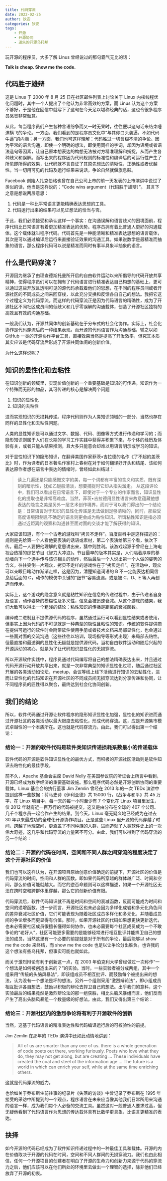 ```yaml
---
title: 代码穿流
date: 2022-02-25
author: 狄安
categories: 狄安
tags:
    - 开源
    - 开源协同
    - 迷失的开源乌托邦
---
```


玩开源的程序员，大多了解 Linus 曾经说过的那句霸气无比的话：

**Talk is cheap. Show me the code.**

## 代码胜于雄辩

这是 Linus 于 2000 年 8 月 25 日在社区邮件列表上讨论关于 Linux 内核线程优化问题时，其中一个人提出了个他认为非常高效的方案，而 Linus 认为这个方案不够好，于是他在回信中就写下了这句在今天足以堪称经典的话，这也令很多程序员感觉非常惬意。

从此，每当程序员们产生各种言语纷争而又一时无果时，往往便以这句话来结束唾沫横飞的争论。一方面，我们看到的是程序员文化中“与其你口头装逼，不如代码牛逼”的内涵；另一方面，我们也可这样理解：代码胜过一切含糊不清的争论。因为平常的语言沟通，即使一个明确的想法，即使用同样的字词，却因为语境或者语法造句等因素，让自己原本想表达的构想无法被对方精准理解和捕捉，从而产生各种歧义和误解。而写出来的程序因为代码规则的标准性和编译后的可运行性产生了所见即所得的效果，让代码就不言自证了其原先想法的清晰性，正确性或者优越性。当一切用可见的代码及运行结果来说话，争论自然就偃旗息鼓。

Facebook 创始人扎克伯格也曾在自己公司上市的前一天发表的上市演讲中说过了类似的话，他当是这样说的：“Code wins argument（代码胜于雄辩）”。 其言下之意是想说两层意思：

1. 代码是一种比平常语言更能精确表达思想的工具。
2. 代码运行出来的结果可以见证想法的恰当与否。

于此，我们必须接受和承认这样一个事实：在沟通误解和语言歧义的困境面前，程序代码比日常语言有着更加精准表达的优势。程序员拥有着比普通人更好的沟通载体。这个载体就叫程序代码。代码首先是一种能清晰和精准表达思想的语言载体，其次是可以通过编译后运行来直接验证效果的沟通工具。如果说数学是最精准而抽象的语言，那么程序代码可以说是精准而同时有事半具象半抽象的语言。

<!-- more -->

## 什么是代码穿流？

开源因为继承了由理查德斯托曼所开启的自由软件运动以来所倡导的代码开放共享精神，使得程序员们可以在拥有了代码语言进行精准表达自己构想的基础上，更可以通过这些开放且透明可见的源代码承载着他们的思想，在不同的程序员间或者开源社区的不同成员之间来回穿梭，以此充分交换和反馈各自自己的想法。我把它这个过程定义为代码穿流。而这样的代码穿流正是因为代码语言的精确性，成为了开源社区不同社区成员间的低歧义和几乎零误解的沟通载体，创造了开源社区独特的高效且有效的沟通基础。

一般我们认为，开源共同体的创新基础在于分布式的社会化协作。实际上，社会化协作是代码穿流后的一种结果表现。而开源的代码语言作为沟通基础，辅之以如 GitHub 一类的开源协作平台工具，直接效果当然是提高了开发效率，但究其本质其实应该是代码穿流后形成了开源共同体间的创新价值。

为什么这样说呢？

## 知识的显性化和去粘性

在知识创新的领域里，实现价值创新的一个重要基础是知识的可传递。知识作为一个特殊而无形的物品，其可传递的核心是解决两个问题

1. 知识的显性化
2. 知识的去粘性

进而实现知识的无损耗传递。程序代码则作为人类知识领域的一部分，当然也存在同样的显性化和去粘性问题。

人类的显性知识是可以通过文字、数据、代码、图像等方式进行传递和学习的；而隐形知识则属于人们在长期的学习工作实践中获得并积累下来，与个体的经历及体验有关，或者只能从结果推测，且大多只能意会却难以用语言明示或学习的知识。

对于显性知识下的隐形知识，在翻译美国作家菲茨•吉拉德的名作《了不起的盖茨比》时，作为译者的日本著名作家村上春树在对于如何翻译好开头和结尾、该如何表达原作者想在语言中表达的情绪时，曾经如此纠结过：

> 读上几遍还是只能感慨文字的美，每一个词都有丰富的含义和实质，既有深刻的暗示性，犹如乙醚般清淡，想要捕捉时它却从指尖溜走。 从这段评论中，我们可以看出在日常语言下，即使对于一个专业的作家而言，知识显性化的提取也是非常高难度。当然，菲茨•吉拉德用显性语言来故意蕴藏他想表达的隐含之美是另外一层艺术创作境界，而对于可以我们得出的一个结论是：日常语言对于知识的显性化传递是无法做到足够清晰的，同时，那些受高度语境限制且不确定的语言则更会成为粘性知识。所谓粘性知识是指必须通过近距离的观察和沟通甚至面对面的交谈才能了解获得的知识。

大家应该知道，有个一个古老的游戏叫“拷贝不走样”。百度百科中是这样描述的：规则是先给第一个人看他要表演的话语或素材，第二个表演给第三个看，依次下传。最后一人要把他理解的意思讲出来，猜中则胜利。该游戏起源于曾经在上海电视台热播的综艺节目《智力大冲浪》。节目最早的版本其实是，人们隔着厚厚的移动墙向下一个选手传与该词相关的动作，然后最后一个人说出第一个人做的姿势的含义，往往笑倒一片观众，拷贝不走样的游戏性在于“拷贝走样”。在活动中，观众可以亲眼目睹动作渐渐走样，这是因为，清楚知道词语的 B 不一定能表达相同信息给后面的 C，动作的模仿中关键的“细节”容易遗漏，或是被 C、D、E 等人再创造而传承。

实际上，这个游戏的隐含意义就是粘性知识在信息的传递过程中，由于传递者自身及语言，动作姿势的模糊性及多义性，信息会被迅速衰减。从这个游戏的结果，我们大致可以得出一个粗浅的结论：粘性知识的传播是距离的衰减函数。

编译成二进制且不提供源代码的程序，虽然通过运行可以看到显性结果或者使用，但事实上因为代码的不可见就是一种典型的隐性且粘性的知识。传统的软件提供商在提供可运行的软件时会附带软件使用手册或者技术文档来局部显性化，也会通过一些面对面的交流沟通（这些往往以培训，现场指导等形式出现）来局部去粘性。但最直接和最透彻的显性化无疑就是提供源代码。当初自由软件运动和随后兴起的开源运动的初心，就是为了让代码知识显性化的无损穿流。

所以开源软件实践中，程序员通过代码编写将自己的想法精确表达出来，并且通过代码开源行动开放共享出来，就是一次非常典型的知识显性化过程，随后通过社区开展的各类活动如论坛，meetup，会议等线上线下活动进行知识的去粘性化，进而让显性化的代码知识在开源社区的不同成员间无损穿流达到分享传递和协同，让不同程序员的匠性得以聚合，最终达到社会化协同创新。

## 我们的结论 

所以，软件代码通过开源让软件程序的隐形知识显性化加强，显性化的知识进而通过开源社区的各类活动以最大限度去粘性化，形成代码穿流。这，应是开源集市模式卓越性的一个本质所在。这也就是代码穿流力。由此，我们可以得出第一个结论：

### 结论一：开源的软件代码是软件类知识传递损耗系数最小的传递载体

软件代码的开源是软件知识显性化的最优方式，而积极的开源社区活动则是软件知识去粘性化的最佳手段。

前不久，Apache 基金会主席 David Nelly 在美国参议院的听证会上所言中看到，开源已经成为数字经济的重要基础设施。那么程序代码必然是开源创新协同的重要载体。Linux 基金会的执行董事 Jim Zemlin 曾经在 2013 年的一次 TEDx 演讲中提到这样一些数据：荷马史诗《伊利亚德》共 15000 行，《战争与和平》共 45 万字，在 Linux 项目中，每一天的每一小时至少有 7 个变化在 Linux 项目里发生，仅 2012 年就有近一百万行的代码被提交，这又是由分布在全球的 407 个公司、几千个程序员一起合作产生的结果。到今天，Linux 毫无疑义地已经成为在过去 30 年以来最成功的全球化开源协作项目。正是这些 Linux 里开源的代码穿越了时间，跨越了地理空间，更涵盖了不同种族的人群，进而造就了人类软件史上的一次伟大奇迹，这几乎和代码穿流的力量密不可分。由此，我们可以得到了代码穿流的另一个结论：

### 结论二：开源的代码在时间，空间和不同人群之间穿流的程度决定了这个开源社区的价值

我们也可以这样认为，在开源项目原始创意价值确定的前提下，开源社区的价值是代码穿流的时间，空间和人群的函数。即如果代码所穿越的群体越广泛、时间和空间，那么价值可能就越大。而它的逆否命题则可以这样描述，如果一个开源社区无法在跨时空和跨群体里穿越，那么它的创新价值有限。

代码穿流后，软件代码知识就不再是时间和空间的衰减函数，反而可能成为时间和空间的递增函数。进一步而言，开源社区也未必会因为多样化成岩和多元化角色间的差异衰减社区价值，它们可能表现为随着社区成员多样化和多元化，并随着成员间的争论增多而更显得有价值。那时，如果开源社区的代码如果想更快更新迭代，也未必需要社区成员很擅长懂得如何协作，也未必需要每个社区成员成为一个不敢争论的“老好人”，社区可能更多需要的是能够经常进行相互批评并能捍卫自己的想法的成员，当然这里有一个必要的前提就是对于所有的争论，最后能够以 show me the code 来终结，而 show me the code 也足以让争论分出胜负。也许我的这个想法有些乌托邦，但事实可能也就如此。

而关于激烈辩论有利于创新这一点，在 2003 年伯克利大学曾经做过一次称作“一个想法是如何被创造出来的？”的实验。当时，一些实验者被分成两组，其中一个组采用“传统的头脑风暴法”，即该组成员不相互批评、而鼓励每个被提出来的想法，认为没有一个想法是坏的想法。另外一个组则采用“激烈辩论法”，即小组成员相互批评各自想法，鼓励以积极的辩论去捍卫自己的想法。出乎我们的意料，这个实验最后的结果竟然是激烈辩论法的那一组获胜，相比头脑风暴组而言，他们反而产生了高出头脑风暴组一个数量级的好想法。由此，我们又得出第三个结论：

### 结论三：开源社区内的激烈争论将有利于开源软件的创新

当然，这基于代码语言的精准表达性和代码编译运行后的可校验性的前提。

Jim Zemlin 在那年的 TEDx 演讲中还如此动情地讲到：

> All of us are smarter than any one of us.  there is a whole generation of code poets out there, working furiously. Poets who love what they do, they may not get along, but are creating ... These individuals have created the coal and steel of the information age ... The future is a world in which can enrich your self, while at the same time enriching others.

这就是代码穿流的威力。

也恰如关于乔布斯生前往事的纪录片《失落的访谈》中曾记录了乔布斯在 1995 年接受的采访中所提到的一个观点，程序语言在未来应当像其他我们日常所用来沟通的语言一样，成为我们每个人必备的交流工具。虽然这对一般普通人要求过高，但无疑他看到了代码语言作为思想的传达载体具有比数学更具象，比语言更精准的表达。

## 抉择

如今开源的代码已经成为了软件知识传递过程中的一种最佳工具和载体。开源的内在价值取决于开源的代码在时间，空间和不同人群间的无损穿流力。我们也由此相信，任何一个开源项目的创建者在明白了开源的生命力和创新力来源于代码的穿流力之后，他们应该可以在他们所处的环境里去做出一个理智的选择，除非他们已经放弃了开源的初衷。
